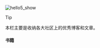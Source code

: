 <link rel="stylesheet" href="https://lizhuo-file.oss-cn-hangzhou.aliyuncs.com/docsify-note/css/local.css" type="text/css">

![hello5_show](https://lizhuo-file.oss-cn-hangzhou.aliyuncs.com/docsify-note/media/img/hello5.png ':size=20%')

> [!TIP]
> 本栏主要是收纳各大社区上的优秀博客和文章。

<!-- tabs:start -->
#### **书籍**


<!-- tabs:end -->
